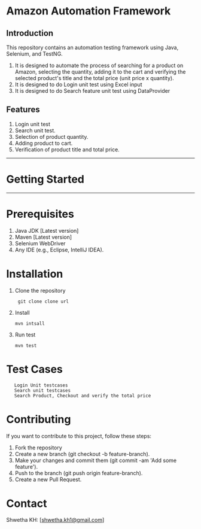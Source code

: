# Amazon Automation Framework
Introduction
----------------------------------------------------------------------------------------
This repository contains an automation testing framework using Java, Selenium, and TestNG.
1. It is designed to automate the process of searching for a product on Amazon, selecting the quantity, adding it to the cart
    and verifying the selected product's title and the total price (unit price x quantity).
2. It is designed to do Login unit test using Excel input
3. It is designed to do Search feature unit test using DataProvider
  
Features
--------------------------------------------------------------------------------------------
  1. Login unit test
  2. Search unit test.
  3. Selection of product quantity.
  4. Adding product to cart.
  5. Verification of product title and total price.
----------
 # Getting Started
 ------------------------
 # Prerequisites
 
   1. Java JDK [Latest version]
   2. Maven [Latest version]
   3. Selenium WebDriver
   4. Any IDE (e.g., Eclipse, IntelliJ IDEA).

# Installation
   1. Clone the repository
      
           git clone clone url
      
   3. Install
      
          mvn intsall
      
   5. Run test
      
          mvn test
      
 # Test Cases
       Login Unit testcases
       Search unit testcases
       Search Product, Checkout and verify the total price

# Contributing

If you want to contribute to this project, follow these steps:

1. Fork the repository
2. Create a new branch (git checkout -b feature-branch).
3. Make your changes and commit them (git commit -am 'Add some feature').
4. Push to the branch (git push origin feature-branch).
5. Create a new Pull Request.

# Contact
  Shwetha KH: [shwetha.kh1@gmail.com]

      
